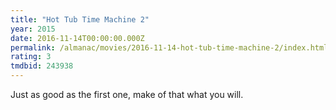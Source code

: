 ```yaml
---
title: "Hot Tub Time Machine 2"
year: 2015
date: 2016-11-14T00:00:00.000Z
permalink: /almanac/movies/2016-11-14-hot-tub-time-machine-2/index.html
rating: 3
tmdbid: 243938
---
```


Just as good as the first one, make of that what you will.